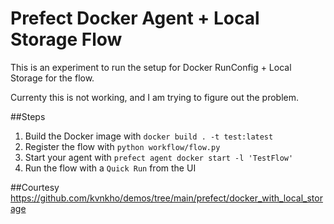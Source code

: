 # Prefect Docker Agent + Local Storage Flow

This is an experiment to run the setup for Docker RunConfig + Local Storage for the flow.

Currenty this is not working, and I am trying to figure out the problem.

##Steps

1. Build the Docker image with `docker build . -t test:latest`
2. Register the flow with `python workflow/flow.py`
3. Start your agent with `prefect agent docker start -l 'TestFlow'`
4. Run the flow with a `Quick Run` from the UI

##Courtesy
https://github.com/kvnkho/demos/tree/main/prefect/docker_with_local_storage
